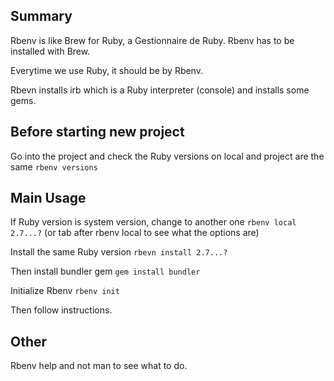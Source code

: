 ## Summary
Rbenv is like Brew for Ruby, a Gestionnaire de Ruby. Rbenv has to be installed with Brew. 

Everytime we use Ruby, it should be by Rbenv.

Rbevn installs irb which is a Ruby interpreter (console) and installs some gems.

## Before starting new project

Go into the project and check the Ruby versions on local and project are the same
`rbenv versions`

## Main Usage
If Ruby version is system version, change to another one
`rbenv local 2.7...?` (or tab after rbenv local to see what the options are)

Install the same Ruby version
`rbevn install 2.7...?`

Then install bundler gem
`gem install bundler`

Initialize Rbenv
`rbenv init`

Then follow instructions. 

## Other
Rbenv help and not man to see what to do.



